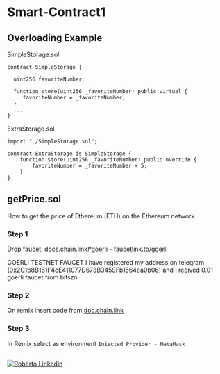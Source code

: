 # Smart-Contract1

## Overloading Example

SimpleStorage.sol
```````````````````````
contract SimpleStorage {

  uint256 favoriteNumber;
  
  function store(uint256 _favoriteNumber) public virtual {
     favoriteNumber = _favoriteNumber;
  }
  ...
}
```````````````````````
ExtraStorage.sol
```````````````````````
import "./SimpleStorage.sol";

contract ExtraStorage is SimpleStorage {
    function store(uint256 _favoriteNumber) public override {
        favoriteNumber = _favoriteNumber + 5;
    }
}
```````````````````````

## getPrice.sol
How to get the price of Ethereum (ETH) on the Ethereum network

### Step 1 
Drop faucet: <a href="https://docs.chain.link/docs/link-token-contracts/#goerli">docs.chain.link#goerli</a> - 
<a href="https://faucetlink.to/goerli">faucetlink.to/goerli</a>

GOERLI TESTNET FAUCET I have registered my address on telegram (0x2C1b8B161F4cE411077D673B3459Fb1564ea0b06) and 
I recived 0.01 goerli faucet from bitszn

### Step 2 
On remix insert code from <a href="https://docs.chain.link/docs/get-the-latest-price/#solidity">doc.chain.link</a>

### Step 3
In Remix select as environment `Iniected Provider - MetaMask`


##
[![Roberto Linkedin](https://img.shields.io/badge/LinkedIn-0077B5?style=for-the-badge&logo=linkedin&logoColor=white)](https://www.linkedin.com/in/roberto-sparacio-b98ab9225/)
